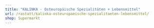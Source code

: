 ```yaml
---
title: "KALINKA - Osteuropäische Spezialitäten + Lebensmittel"
url: /rastatt/kalinka-osteuropaeische-spezialitaeten-lebensmittel/
shop: Supermarkt
---
```

